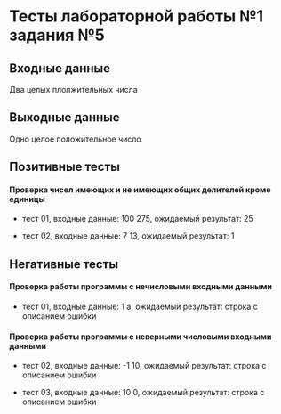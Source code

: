# Тесты лабораторной работы №1 задания №5

## Входные данные 

Два целых плолжительных числа 

## Выходные данные 

Одно целое положительное число

## Позитивные тесты

#### Проверка чисел имеющих и не имеющих общих делителей кроме единицы

- тест 01, входные данные: 100 275, ожидаемый результат: 25

- тест 02, входные данные: 7 13, ожидаемый результат: 1

## Негативные тесты 

#### Проверка работы программы с нечисловыми входными данными

- тест 01, входные данные: 1 a, ожидаемый результат: строка с описанием ошибки

#### Проверка работы программы с неверными числовыми входными данными

- тест 02, входные данные: -1 10, ожидаемый результат: строка с описанием ошибки

- тест 03, входные данные: 10 0, ожидаемый результат: строка с описанием ошибки
